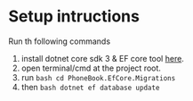  # Setup intructions
 
 Run th following commands
 1.	install dotnet core sdk 3 & EF core tool [here](https://dotnet.microsoft.com/download).
 2.	open terminal/cmd at the project root.
 3.	run ```bash cd PhoneBook.EfCore.Migrations```
 4.	then ```bash dotnet ef database update```
